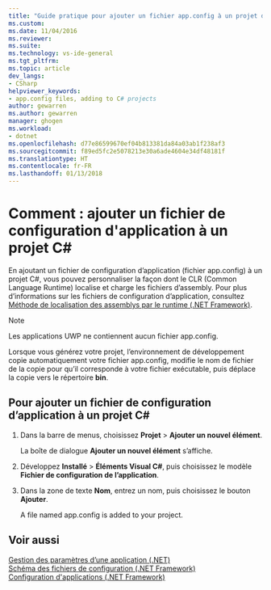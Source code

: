 ```yaml
---
title: "Guide pratique pour ajouter un fichier app.config à un projet dans Visual Studio | Microsoft Docs"
ms.custom: 
ms.date: 11/04/2016
ms.reviewer: 
ms.suite: 
ms.technology: vs-ide-general
ms.tgt_pltfrm: 
ms.topic: article
dev_langs:
- CSharp
helpviewer_keywords:
- app.config files, adding to C# projects
author: gewarren
ms.author: gewarren
manager: ghogen
ms.workload:
- dotnet
ms.openlocfilehash: d77e86599670ef04b813381da84a03ab1f238af3
ms.sourcegitcommit: f89ed5fc2e5078213e30a6ade4604e34df48181f
ms.translationtype: HT
ms.contentlocale: fr-FR
ms.lasthandoff: 01/13/2018
---
```

# <a name="how-to-add-an-application-configuration-file-to-a-c-project"></a>Comment : ajouter un fichier de configuration d'application à un projet C#

En ajoutant un fichier de configuration d’application (fichier app.config) à un projet C#, vous pouvez personnaliser la façon dont le CLR (Common Language Runtime) localise et charge les fichiers d’assembly. Pour plus d’informations sur les fichiers de configuration d’application, consultez [Méthode de localisation des assemblys par le runtime (.NET Framework)](/dotnet/framework/deployment/how-the-runtime-locates-assemblies).

> [!NOTE]
> Les applications UWP ne contiennent aucun fichier app.config.

Lorsque vous générez votre projet, l’environnement de développement copie automatiquement votre fichier app.config, modifie le nom de fichier de la copie pour qu’il corresponde à votre fichier exécutable, puis déplace la copie vers le répertoire **bin**.

## <a name="to-add-an-application-configuration-file-to-a-c-project"></a>Pour ajouter un fichier de configuration d’application à un projet C#

1. Dans la barre de menus, choisissez **Projet** > **Ajouter un nouvel élément**.

     La boîte de dialogue **Ajouter un nouvel élément** s’affiche.

1. Développez **Installé** > **Éléments Visual C#**, puis choisissez le modèle **Fichier de configuration de l’application**.

3. Dans la zone de texte **Nom**, entrez un nom, puis choisissez le bouton **Ajouter**.

     A file named app.config is added to your project.

## <a name="see-also"></a>Voir aussi

[Gestion des paramètres d’une application (.NET)](../ide/managing-application-settings-dotnet.md)  
[Schéma des fichiers de configuration (.NET Framework)](/dotnet/framework/configure-apps/file-schema/index)  
[Configuration d'applications (.NET Framework)](/dotnet/framework/configure-apps/index)